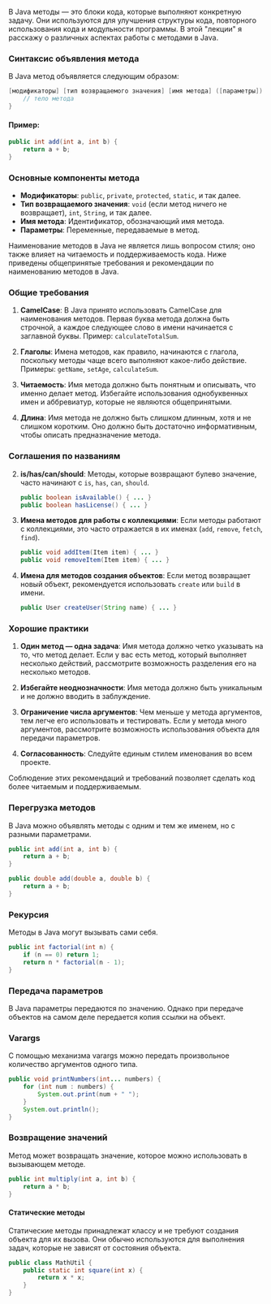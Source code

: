 В Java методы — это блоки кода, которые выполняют конкретную задачу. Они используются для улучшения структуры кода, повторного использования кода и модульности программы. В этой "лекции" я расскажу о различных аспектах работы с методами в Java.

### Синтаксис объявления метода

В Java метод объявляется следующим образом:

```java
[модификаторы] [тип возвращаемого значения] [имя метода] ([параметры]) {
    // тело метода
}
```

#### Пример:

```java
public int add(int a, int b) {
    return a + b;
}
```

### Основные компоненты метода

- **Модификаторы**: `public`, `private`, `protected`, `static`, и так далее.
- **Тип возвращаемого значения**: `void` (если метод ничего не возвращает), `int`, `String`, и так далее.
- **Имя метода**: Идентификатор, обозначающий имя метода.
- **Параметры**: Переменные, передаваемые в метод.

Наименование методов в Java не является лишь вопросом стиля; оно также влияет на читаемость и поддерживаемость кода. Ниже приведены общепринятые требования и рекомендации по наименованию методов в Java.

### Общие требования

1. **CamelCase**: В Java принято использовать CamelCase для наименования методов. Первая буква метода должна быть строчной, а каждое следующее слово в имени начинается с заглавной буквы. Пример: `calculateTotalSum`.

2. **Глаголы**: Имена методов, как правило, начинаются с глагола, поскольку методы чаще всего выполняют какое-либо действие. Примеры: `getName`, `setAge`, `calculateSum`.

3. **Читаемость**: Имя метода должно быть понятным и описывать, что именно делает метод. Избегайте использования однобуквенных имен и аббревиатур, которые не являются общепринятыми.

4. **Длина**: Имя метода не должно быть слишком длинным, хотя и не слишком коротким. Оно должно быть достаточно информативным, чтобы описать предназначение метода.

### Соглашения по названиям


2. **is/has/can/should**: Методы, которые возвращают булево значение, часто начинают с `is`, `has`, `can`, `should`.

   ```java
   public boolean isAvailable() { ... }
   public boolean hasLicense() { ... }
   ```

3. **Имена методов для работы с коллекциями**: Если методы работают с коллекциями, это часто отражается в их именах (`add`, `remove`, `fetch`, `find`).

   ```java
   public void addItem(Item item) { ... }
   public void removeItem(Item item) { ... }
   ```

4. **Имена для методов создания объектов**: Если метод возвращает новый объект, рекомендуется использовать `create` или `build` в имени.

   ```java
   public User createUser(String name) { ... }
   ```

### Хорошие практики

1. **Один метод — одна задача**: Имя метода должно четко указывать на то, что метод делает. Если у вас есть метод, который выполняет несколько действий, рассмотрите возможность разделения его на несколько методов.

2. **Избегайте неоднозначности**: Имя метода должно быть уникальным и не должно вводить в заблуждение.

3. **Ограничение числа аргументов**: Чем меньше у метода аргументов, тем легче его использовать и тестировать. Если у метода много аргументов, рассмотрите возможность использования объекта для передачи параметров.

4. **Согласованность**: Следуйте единым стилем именования во всем проекте.

Соблюдение этих рекомендаций и требований позволяет сделать код более читаемым и поддерживаемым.

  

### Перегрузка методов

В Java можно объявлять методы с одним и тем же именем, но с разными параметрами.

```java
public int add(int a, int b) {
    return a + b;
}

public double add(double a, double b) {
    return a + b;
}
```

### Рекурсия

Методы в Java могут вызывать сами себя.

```java
public int factorial(int n) {
    if (n == 0) return 1;
    return n * factorial(n - 1);
}
```

### Передача параметров

В Java параметры передаются по значению. Однако при передаче объектов на самом деле передается копия ссылки на объект.

### Varargs

С помощью механизма varargs можно передать произвольное количество аргументов одного типа.

```java
public void printNumbers(int... numbers) {
    for (int num : numbers) {
        System.out.print(num + " ");
    }
    System.out.println();
}
```

### Возвращение значений

Метод может возвращать значение, которое можно использовать в вызывающем методе.

```java
public int multiply(int a, int b) {
    return a * b;
}
```


#### Статические методы

Статические методы принадлежат классу и не требуют создания объекта для их вызова. Они обычно используются для выполнения задач, которые не зависят от состояния объекта.

```java
public class MathUtil {
    public static int square(int x) {
        return x * x;
    }
}

```



